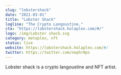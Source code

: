 ```yaml
---
slug: "lobstershack"
date: "2021-03-01"
title: "Lobster Shack"
logline: "The Crypto Langoustine."
cta: "https://lobstershack.holaplex.com/#/"
logo: /img/Lobster shack.svg
category: metaplex, nft
status: live
website: https://lobstershack.holaplex.com/#/
twitter: https://twitter.com/nephr0ps
---
```


Lobster shack is a crypto langoustine and NFT artist.
